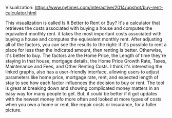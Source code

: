 Visualization: https://www.nytimes.com/interactive/2014/upshot/buy-rent-calculator.html

This visualization is called Is It Better to Rent or Buy?
It's a calculator that retrieves the costs associated with buying a house and computes the equivalent monthly rent. it takes the most important costs associated with buying a house and computes the equivalent monthly rent. After adjusting all of the factors, you can see the results to the right: if it's possible to rent a place for less than the indicated amount, then renting is better. Otherwise, it's better to buy.
The factors are the Home Price, the Length of time they're staying in that house, mortgage details, the Home Price Growth Rate, Taxes, Maintenance and Fees, and Other Renting Costs.
I think it's interesting the linked graphs, also has a user-friendly interface, allowing users to adjust parameters like home price, mortgage rate, rent, and expected length of stay to see how each factor influences the decision to buy or rent.
The tool is great at breaking down and showing complicated money matters in an easy way for many people to get. But, it could be better if it got updates with the newest money info more often and looked at more types of costs when you own a home or rent, like repair costs or insurance, for a fuller picture.
